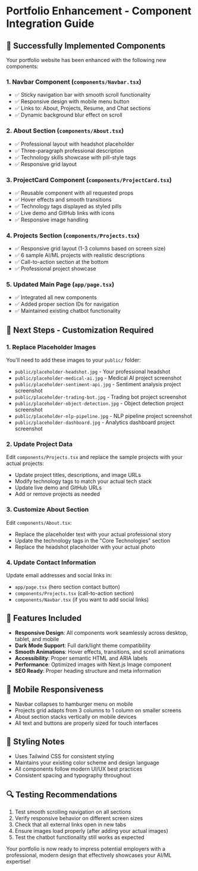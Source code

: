 # Portfolio Enhancement - Component Integration Guide

## 🎉 Successfully Implemented Components

Your portfolio website has been enhanced with the following new components:

### 1. **Navbar Component** (`components/Navbar.tsx`)

- ✅ Sticky navigation bar with smooth scroll functionality
- ✅ Responsive design with mobile menu button
- ✅ Links to: About, Projects, Resume, and Chat sections
- ✅ Dynamic background blur effect on scroll

### 2. **About Section** (`components/About.tsx`)

- ✅ Professional layout with headshot placeholder
- ✅ Three-paragraph professional description
- ✅ Technology skills showcase with pill-style tags
- ✅ Responsive grid layout

### 3. **ProjectCard Component** (`components/ProjectCard.tsx`)

- ✅ Reusable component with all requested props
- ✅ Hover effects and smooth transitions
- ✅ Technology tags displayed as styled pills
- ✅ Live demo and GitHub links with icons
- ✅ Responsive image handling

### 4. **Projects Section** (`components/Projects.tsx`)

- ✅ Responsive grid layout (1-3 columns based on screen size)
- ✅ 6 sample AI/ML projects with realistic descriptions
- ✅ Call-to-action section at the bottom
- ✅ Professional project showcase

### 5. **Updated Main Page** (`app/page.tsx`)

- ✅ Integrated all new components
- ✅ Added proper section IDs for navigation
- ✅ Maintained existing chatbot functionality

## 🔧 Next Steps - Customization Required

### 1. **Replace Placeholder Images**

You'll need to add these images to your `public/` folder:

- `public/placeholder-headshot.jpg` - Your professional headshot
- `public/placeholder-medical-ai.jpg` - Medical AI project screenshot
- `public/placeholder-sentiment-api.jpg` - Sentiment analysis project screenshot
- `public/placeholder-trading-bot.jpg` - Trading bot project screenshot
- `public/placeholder-object-detection.jpg` - Object detection project screenshot
- `public/placeholder-nlp-pipeline.jpg` - NLP pipeline project screenshot
- `public/placeholder-dashboard.jpg` - Analytics dashboard project screenshot

### 2. **Update Project Data**

Edit `components/Projects.tsx` and replace the sample projects with your actual projects:

- Update project titles, descriptions, and image URLs
- Modify technology tags to match your actual tech stack
- Update live demo and GitHub URLs
- Add or remove projects as needed

### 3. **Customize About Section**

Edit `components/About.tsx`:

- Replace the placeholder text with your actual professional story
- Update the technology tags in the "Core Technologies" section
- Replace the headshot placeholder with your actual photo

### 4. **Update Contact Information**

Update email addresses and social links in:

- `app/page.tsx` (hero section contact button)
- `components/Projects.tsx` (call-to-action section)
- `components/Navbar.tsx` (if you want to add social links)

## 🚀 Features Included

- **Responsive Design**: All components work seamlessly across desktop, tablet, and mobile
- **Dark Mode Support**: Full dark/light theme compatibility
- **Smooth Animations**: Hover effects, transitions, and scroll animations
- **Accessibility**: Proper semantic HTML and ARIA labels
- **Performance**: Optimized images with Next.js Image component
- **SEO Ready**: Proper heading structure and meta information

## 📱 Mobile Responsiveness

- Navbar collapses to hamburger menu on mobile
- Projects grid adapts from 3 columns to 1 column on smaller screens
- About section stacks vertically on mobile devices
- All text and buttons are properly sized for touch interfaces

## 🎨 Styling Notes

- Uses Tailwind CSS for consistent styling
- Maintains your existing color scheme and design language
- All components follow modern UI/UX best practices
- Consistent spacing and typography throughout

## 🔍 Testing Recommendations

1. Test smooth scrolling navigation on all sections
2. Verify responsive behavior on different screen sizes
3. Check that all external links open in new tabs
4. Ensure images load properly (after adding your actual images)
5. Test the chatbot functionality still works as expected

Your portfolio is now ready to impress potential employers with a professional, modern design that effectively showcases your AI/ML expertise!
